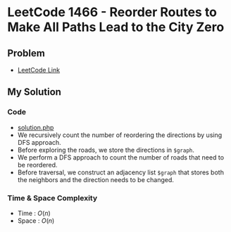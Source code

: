 # LeetCode 1466 - Reorder Routes to Make All Paths Lead to the City Zero

## Problem  
- [LeetCode Link](https://leetcode.com/problems/reorder-routes-to-make-all-paths-lead-to-the-city-zero/)

## My Solution

### Code
- [solution.php](./solution.php)
- We recursively count the number of reordering the directions by using DFS approach.
- Before exploring the roads, we store the directions in `$graph`.
- We perform a DFS approach to count the number of roads that need to be reordered.
- Before traversal, we construct an adjacency list `$graph` that stores both the neighbors and the direction needs to be changed.

### Time & Space Complexity
- Time  : $O(n)$
- Space : $O(n)$
